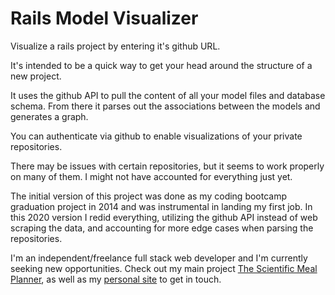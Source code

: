 # Rails Model Visualizer
Visualize a rails project by entering it's github URL. 

It's intended to be a quick way to get your head around the structure of a new project. 

It uses the github API to pull the content of all your model files and database schema. From there it parses out the associations between the models and generates a graph. 

You can authenticate via github to enable visualizations of your private repositories.

There may be issues with certain repositories, but it seems to work properly on many of them. I might not have accounted for everything just yet. 

The initial version of this project was done as my coding bootcamp graduation project in 2014 and was instrumental in landing my first job. In this 2020 version I redid everything, utilizing the github API instead of web scraping the data, and accounting for more edge cases when parsing the repositories.

I'm an independent/freelance full stack web developer and I'm currently seeking new opportunities. Check out my main project <a href="https://scientificmealplanner.com">The Scientific Meal Planner<a>, as well as my <a href="http://dan-burnette.com">personal site</a> to get in touch.

